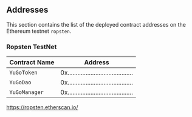 ## Addresses

This section contains the list of the deployed contract addresses on the Ethereum testnet `ropsten`.


### Ropsten TestNet

| Contract Name     | Address                                    |
|---                |---                                         |
| `YuGoToken`       | 0x........................................ |
| `YuGoDao`         | 0x........................................ |
| `YuGoManager`     | 0x........................................ |

https://ropsten.etherscan.io/